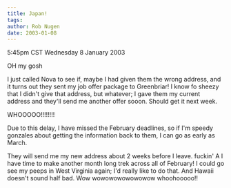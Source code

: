 ```yaml
---
title: Japan!
tags: 
author: Rob Nugen
date: 2003-01-08
---
```


<p class=date>5:45pm CST Wednesday 8 January 2003</p>

<p>OH my gosh</p>

<p>I just called Nova to see if, maybe I had given them the wrong
address, and it turns out they sent my job offer package to
Greenbriar!  I know fo sheezy that I didn't give that address, but
whatever; I gave them my current address and they'll send me another
offer sooon.  Should get it next week.</p>

<p>WHOOOOO!!!!!!!!</p>

<p>Due to this delay, I have missed the February deadlines, so if I'm
speedy gonzales about getting the information back to them, I can go
as early as March.</p>

<p>They will send me my new address about 2 weeks before I leave.
fuckin' A I have time to make another month long trek across all of
February!  I could go see my peeps in West Virginia again; I'd really
like to do that.  And Hawaii doesn't sound half bad.  Wow
wowowowowowowow whoohooooo!!</p>
